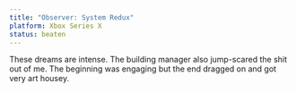 ```yaml
---
title: "Observer: System Redux"
platform: Xbox Series X
status: beaten
---
```


These dreams are intense. The building manager also jump-scared the shit out of me. The beginning was engaging but the end dragged on and got very art housey. 
